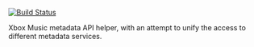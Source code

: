 [![Build Status](https://travis-ci.org/Amli/node-musicapi-xboxmusic.png?branch=master)](https://travis-ci.org/Amli/node-musicapi-xboxmusic)

Xbox Music metadata API helper, with an attempt to unify the access to different metadata services.